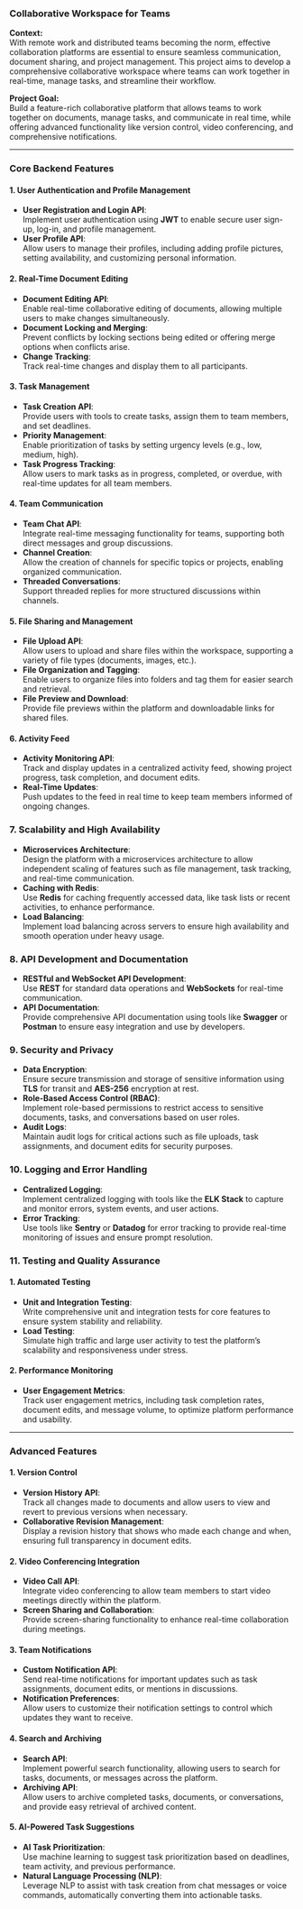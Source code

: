 ### **Collaborative Workspace for Teams**

**Context:**  
With remote work and distributed teams becoming the norm, effective collaboration platforms are essential to ensure seamless communication, document sharing, and project management. This project aims to develop a comprehensive collaborative workspace where teams can work together in real-time, manage tasks, and streamline their workflow.

**Project Goal:**  
Build a feature-rich collaborative platform that allows teams to work together on documents, manage tasks, and communicate in real time, while offering advanced functionality like version control, video conferencing, and comprehensive notifications.

---

### **Core Backend Features**

#### 1. **User Authentication and Profile Management**

- **User Registration and Login API**:  
  Implement user authentication using **JWT** to enable secure user sign-up, log-in, and profile management.
- **User Profile API**:  
  Allow users to manage their profiles, including adding profile pictures, setting availability, and customizing personal information.

#### 2. **Real-Time Document Editing**

- **Document Editing API**:  
  Enable real-time collaborative editing of documents, allowing multiple users to make changes simultaneously.
- **Document Locking and Merging**:  
  Prevent conflicts by locking sections being edited or offering merge options when conflicts arise.
- **Change Tracking**:  
  Track real-time changes and display them to all participants.

#### 3. **Task Management**

- **Task Creation API**:  
  Provide users with tools to create tasks, assign them to team members, and set deadlines.
- **Priority Management**:  
  Enable prioritization of tasks by setting urgency levels (e.g., low, medium, high).
- **Task Progress Tracking**:  
  Allow users to mark tasks as in progress, completed, or overdue, with real-time updates for all team members.

#### 4. **Team Communication**

- **Team Chat API**:  
  Integrate real-time messaging functionality for teams, supporting both direct messages and group discussions.
- **Channel Creation**:  
  Allow the creation of channels for specific topics or projects, enabling organized communication.
- **Threaded Conversations**:  
  Support threaded replies for more structured discussions within channels.

#### 5. **File Sharing and Management**

- **File Upload API**:  
  Allow users to upload and share files within the workspace, supporting a variety of file types (documents, images, etc.).
- **File Organization and Tagging**:  
  Enable users to organize files into folders and tag them for easier search and retrieval.
- **File Preview and Download**:  
  Provide file previews within the platform and downloadable links for shared files.

#### 6. **Activity Feed**

- **Activity Monitoring API**:  
  Track and display updates in a centralized activity feed, showing project progress, task completion, and document edits.
- **Real-Time Updates**:  
  Push updates to the feed in real time to keep team members informed of ongoing changes.

### 7. **Scalability and High Availability**

- **Microservices Architecture**:  
  Design the platform with a microservices architecture to allow independent scaling of features such as file management, task tracking, and real-time communication.
- **Caching with Redis**:  
  Use **Redis** for caching frequently accessed data, like task lists or recent activities, to enhance performance.
- **Load Balancing**:  
  Implement load balancing across servers to ensure high availability and smooth operation under heavy usage.

### 8. **API Development and Documentation**

- **RESTful and WebSocket API Development**:  
  Use **REST** for standard data operations and **WebSockets** for real-time communication.
- **API Documentation**:  
  Provide comprehensive API documentation using tools like **Swagger** or **Postman** to ensure easy integration and use by developers.

### 9. **Security and Privacy**

- **Data Encryption**:  
  Ensure secure transmission and storage of sensitive information using **TLS** for transit and **AES-256** encryption at rest.
- **Role-Based Access Control (RBAC)**:  
  Implement role-based permissions to restrict access to sensitive documents, tasks, and conversations based on user roles.
- **Audit Logs**:  
  Maintain audit logs for critical actions such as file uploads, task assignments, and document edits for security purposes.

### 10. **Logging and Error Handling**

- **Centralized Logging**:  
  Implement centralized logging with tools like the **ELK Stack** to capture and monitor errors, system events, and user actions.
- **Error Tracking**:  
  Use tools like **Sentry** or **Datadog** for error tracking to provide real-time monitoring of issues and ensure prompt resolution.

### 11. **Testing and Quality Assurance**

#### 1. **Automated Testing**

- **Unit and Integration Testing**:  
  Write comprehensive unit and integration tests for core features to ensure system stability and reliability.
- **Load Testing**:  
  Simulate high traffic and large user activity to test the platform’s scalability and responsiveness under stress.

#### 2. **Performance Monitoring**

- **User Engagement Metrics**:  
  Track user engagement metrics, including task completion rates, document edits, and message volume, to optimize platform performance and usability.

---

### **Advanced Features**

#### 1. **Version Control**

- **Version History API**:  
  Track all changes made to documents and allow users to view and revert to previous versions when necessary.
- **Collaborative Revision Management**:  
  Display a revision history that shows who made each change and when, ensuring full transparency in document edits.

#### 2. **Video Conferencing Integration**

- **Video Call API**:  
  Integrate video conferencing to allow team members to start video meetings directly within the platform.
- **Screen Sharing and Collaboration**:  
  Provide screen-sharing functionality to enhance real-time collaboration during meetings.

#### 3. **Team Notifications**

- **Custom Notification API**:  
  Send real-time notifications for important updates such as task assignments, document edits, or mentions in discussions.
- **Notification Preferences**:  
  Allow users to customize their notification settings to control which updates they want to receive.

#### 4. **Search and Archiving**

- **Search API**:  
  Implement powerful search functionality, allowing users to search for tasks, documents, or messages across the platform.
- **Archiving API**:  
  Allow users to archive completed tasks, documents, or conversations, and provide easy retrieval of archived content.

#### 5. **AI-Powered Task Suggestions**

- **AI Task Prioritization**:  
  Use machine learning to suggest task prioritization based on deadlines, team activity, and previous performance.
- **Natural Language Processing (NLP)**:  
  Leverage NLP to assist with task creation from chat messages or voice commands, automatically converting them into actionable tasks.
